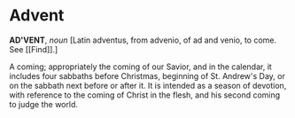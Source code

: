 # Advent

**AD'VENT**, _noun_ \[Latin adventus, from advenio, of ad and venio, to come. See [[Find]].\]

A coming; appropriately the coming of our Savior, and in the calendar, it includes four sabbaths before Christmas, beginning of St. Andrew's Day, or on the sabbath next before or after it. It is intended as a season of devotion, with reference to the coming of Christ in the flesh, and his second coming to judge the world.